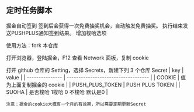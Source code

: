 ## 定时任务脚本

掘金自动签到 签到后会获得一次免费抽奖机会，自动触发免费抽奖。
执行结束发送PUSHPLUS通知签到结果。
增加梭哈选项

使用方法：fork 本仓库

打开浏览器，登陆掘金，F12 查看 Network 面板，复制 cookie

打开 github 仓库的 Setting，选择 Secrets，新建下列 3 个仓库 Secret
| key             | value                               |
| --------------- | ----------------------------------- |
| COOKIE          | 值为上面复制掘金的 cookie           |
| PUSH_PLUS_TOKEN | PUSH PLUS TOKEN                     |
| SUOHA           | 是否梭哈     1梭哈 0 不梭哈 默认是0 |

`注意：掘金的cookie大概有一个月的有效期，所以需要定期更新Secret`
